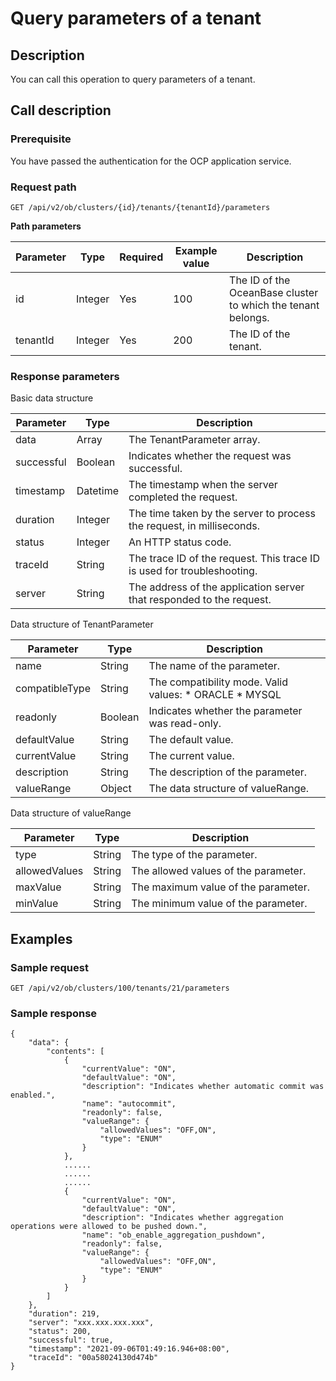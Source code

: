 Query parameters of a tenant 
=================================================



Description 
--------------------------------

You can call this operation to query parameters of a tenant.

Call description 
-------------------------------------

### Prerequisite 

You have passed the authentication for the OCP application service.

### Request path 

`GET /api/v2/ob/clusters/{id}/tenants/{tenantId}/parameters`

**Path parameters** 


| Parameter |  Type   | Required | Example value |                         Description                          |
|-----------|---------|----------|---------------|--------------------------------------------------------------|
| id        | Integer | Yes      | 100           | The ID of the OceanBase cluster to which the tenant belongs. |
| tenantId  | Integer | Yes      | 200           | The ID of the tenant.                                        |



### Response parameters 

Basic data structure


| Parameter  |   Type   |                               Description                               |
|------------|----------|-------------------------------------------------------------------------|
| data       | Array    | The TenantParameter array.                                              |
| successful | Boolean  | Indicates whether the request was successful.                           |
| timestamp  | Datetime | The timestamp when the server completed the request.                    |
| duration   | Integer  | The time taken by the server to process the request, in milliseconds.   |
| status     | Integer  | An HTTP status code.                                                    |
| traceId    | String   | The trace ID of the request. This trace ID is used for troubleshooting. |
| server     | String   | The address of the application server that responded to the request.    |



Data structure of TenantParameter


|   Parameter    |  Type   |                                                                                   Description                                                                                   |
|----------------|---------|---------------------------------------------------------------------------------------------------------------------------------------------------------------------------------|
| name           | String  | The name of the parameter.                                                                                                                                                      |
| compatibleType | String  | The compatibility mode.  Valid values: * ORACLE   * MYSQL    |
| readonly       | Boolean | Indicates whether the parameter was read-only.                                                                                                                                  |
| defaultValue   | String  | The default value.                                                                                                                                                              |
| currentValue   | String  | The current value.                                                                                                                                                              |
| description    | String  | The description of the parameter.                                                                                                                                               |
| valueRange     | Object  | The data structure of valueRange.                                                                                                                                               |



Data structure of valueRange


|   Parameter   |  Type  |             Description              |
|---------------|--------|--------------------------------------|
| type          | String | The type of the parameter.           |
| allowedValues | String | The allowed values of the parameter. |
| maxValue      | String | The maximum value of the parameter.  |
| minValue      | String | The minimum value of the parameter.  |



Examples 
-----------------------------

### Sample request 

`GET /api/v2/ob/clusters/100/tenants/21/parameters`

### Sample response 

```unknow
{
    "data": {
        "contents": [
            {
                "currentValue": "ON",
                "defaultValue": "ON",
                "description": "Indicates whether automatic commit was enabled.",
                "name": "autocommit",
                "readonly": false,
                "valueRange": {
                    "allowedValues": "OFF,ON",
                    "type": "ENUM"
                }
            },
            ......
            ......
            ......
            {
                "currentValue": "ON",
                "defaultValue": "ON",
                "description": "Indicates whether aggregation operations were allowed to be pushed down.",
                "name": "ob_enable_aggregation_pushdown",
                "readonly": false,
                "valueRange": {
                    "allowedValues": "OFF,ON",
                    "type": "ENUM"
                }
            }
        ]
    },
    "duration": 219,
    "server": "xxx.xxx.xxx.xxx",
    "status": 200,
    "successful": true,
    "timestamp": "2021-09-06T01:49:16.946+08:00",
    "traceId": "00a58024130d474b"
}
```


